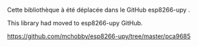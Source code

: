 Cette bibliothèque à été déplacée dans le GitHub esp8266-upy .

This library had moved to esp8266-upy GitHub.

https://github.com/mchobby/esp8266-upy/tree/master/pca9685


